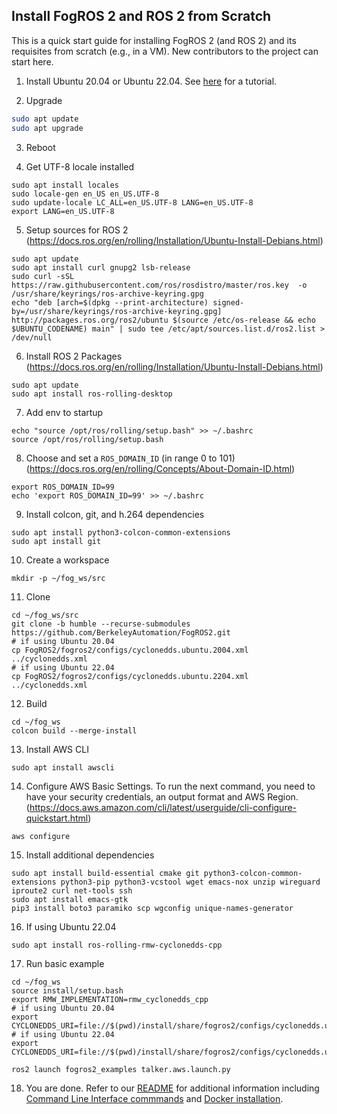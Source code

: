 Install FogROS 2 and ROS 2 from Scratch
---

This is a quick start guide for installing FogROS 2 (and ROS 2) and its requisites from scratch (e.g., in a VM).  New contributors to the project can start here.

1. Install Ubuntu 20.04 or Ubuntu 22.04. See [here](https://ubuntu.com/tutorials/install-ubuntu-desktop#1-overview) for a tutorial. 

2. Upgrade
```bash
sudo apt update
sudo apt upgrade
```

3. Reboot

4. Get UTF-8 locale installed

```
sudo apt install locales
sudo locale-gen en_US en_US.UTF-8
sudo update-locale LC_ALL=en_US.UTF-8 LANG=en_US.UTF-8
export LANG=en_US.UTF-8
```

5. Setup sources for ROS 2 (https://docs.ros.org/en/rolling/Installation/Ubuntu-Install-Debians.html)

```
sudo apt update
sudo apt install curl gnupg2 lsb-release
sudo curl -sSL https://raw.githubusercontent.com/ros/rosdistro/master/ros.key  -o /usr/share/keyrings/ros-archive-keyring.gpg
echo "deb [arch=$(dpkg --print-architecture) signed-by=/usr/share/keyrings/ros-archive-keyring.gpg] http://packages.ros.org/ros2/ubuntu $(source /etc/os-release && echo $UBUNTU_CODENAME) main" | sudo tee /etc/apt/sources.list.d/ros2.list > /dev/null
```

6. Install ROS 2 Packages (https://docs.ros.org/en/rolling/Installation/Ubuntu-Install-Debians.html)

```
sudo apt update
sudo apt install ros-rolling-desktop
```

7. Add env to startup

```
echo "source /opt/ros/rolling/setup.bash" >> ~/.bashrc
source /opt/ros/rolling/setup.bash
```

8. Choose and set a `ROS_DOMAIN_ID` (in range 0 to 101) (https://docs.ros.org/en/rolling/Concepts/About-Domain-ID.html)

```
export ROS_DOMAIN_ID=99
echo 'export ROS_DOMAIN_ID=99' >> ~/.bashrc
```
9. Install colcon, git, and h.264 dependencies

```
sudo apt install python3-colcon-common-extensions
sudo apt install git
```

10. Create a workspace

```
mkdir -p ~/fog_ws/src
```

11. Clone

```
cd ~/fog_ws/src
git clone -b humble --recurse-submodules https://github.com/BerkeleyAutomation/FogROS2.git
# if using Ubuntu 20.04
cp FogROS2/fogros2/configs/cyclonedds.ubuntu.2004.xml ../cyclonedds.xml
# if using Ubuntu 22.04
cp FogROS2/fogros2/configs/cyclonedds.ubuntu.2204.xml ../cyclonedds.xml
```

12. Build

```
cd ~/fog_ws
colcon build --merge-install
```

13. Install AWS CLI

```
sudo apt install awscli
```

14. Configure AWS Basic Settings. To run the next command, you need to have your security credentials, an output format and AWS Region. (https://docs.aws.amazon.com/cli/latest/userguide/cli-configure-quickstart.html)

```
aws configure
```

15. Install additional dependencies

```
sudo apt install build-essential cmake git python3-colcon-common-extensions python3-pip python3-vcstool wget emacs-nox unzip wireguard iproute2 curl net-tools ssh
sudo apt install emacs-gtk
pip3 install boto3 paramiko scp wgconfig unique-names-generator
```

16. If using Ubuntu 22.04

```
sudo apt install ros-rolling-rmw-cyclonedds-cpp
```
   
17. Run basic example

```
cd ~/fog_ws
source install/setup.bash
export RMW_IMPLEMENTATION=rmw_cyclonedds_cpp 
# if using Ubuntu 20.04
export CYCLONEDDS_URI=file://$(pwd)/install/share/fogros2/configs/cyclonedds.ubuntu.2004.xml
# if using Ubuntu 22.04
export CYCLONEDDS_URI=file://$(pwd)/install/share/fogros2/configs/cyclonedds.ubuntu.2204.xml

ros2 launch fogros2_examples talker.aws.launch.py
```

18. You are done. Refer to our [README](https://github.com/BerkeleyAutomation/FogROS2/blob/main/README.md) for additional information including [Command Line Interface commmands](https://github.com/BerkeleyAutomation/FogROS2#command-line-interface) and [Docker installation](https://github.com/BerkeleyAutomation/FogROS2#docker).
